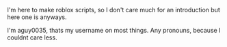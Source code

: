 I'm here to make roblox scripts, so I don't care much for an introduction but here one is anyways.

I'm aguy0035, thats my username on most things.
Any pronouns, because I couldnt care less.

